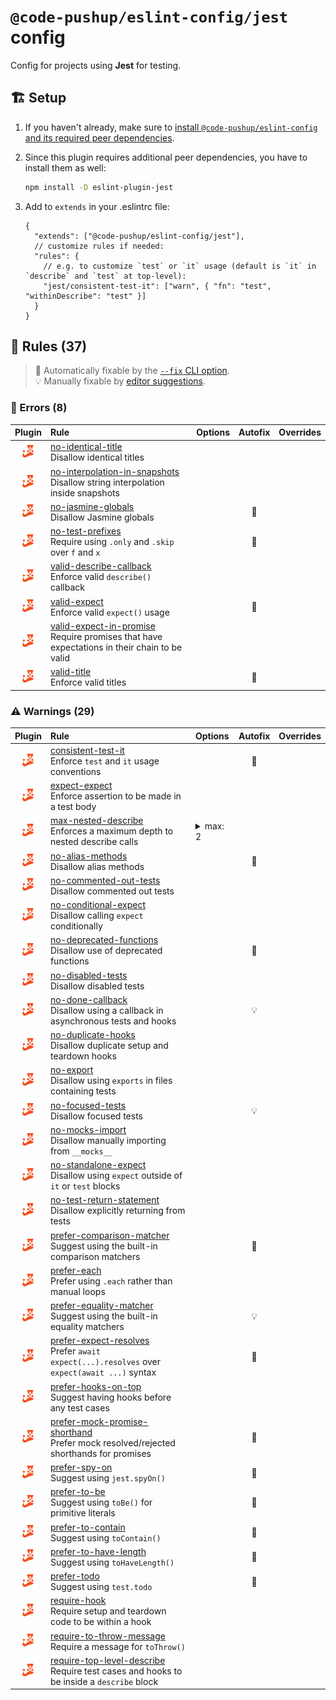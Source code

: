 # `@code-pushup/eslint-config/jest` config

Config for projects using **Jest** for testing.

## 🏗️ Setup

1. If you haven't already, make sure to [install `@code-pushup/eslint-config` and its required peer dependencies](../README.md#🏗️-setup).
2. Since this plugin requires additional peer dependencies, you have to install them as well:

   ```sh
   npm install -D eslint-plugin-jest
   ```

3. Add to `extends` in your .eslintrc file:

   ```jsonc
   {
     "extends": ["@code-pushup/eslint-config/jest"],
     // customize rules if needed:
     "rules": {
       // e.g. to customize `test` or `it` usage (default is `it` in `describe` and `test` at top-level):
       "jest/consistent-test-it": ["warn", { "fn": "test", "withinDescribe": "test" }]
     }
   }
   ```

## 📏 Rules (37)

> 🔧 Automatically fixable by the [`--fix` CLI option](https://eslint.org/docs/user-guide/command-line-interface#--fix).<br>💡 Manually fixable by [editor suggestions](https://eslint.org/docs/developer-guide/working-with-rules#providing-suggestions).

### 🚨 Errors (8)

|                                              Plugin                                               | Rule                                                                                                                                                                                                       | Options | Autofix | Overrides |
| :-----------------------------------------------------------------------------------------------: | :--------------------------------------------------------------------------------------------------------------------------------------------------------------------------------------------------------- | :------ | :-----: | :-------: |
| [![jest](./icons/material/jest.png)](https://github.com/jest-community/eslint-plugin-jest#readme) | [no-identical-title](https://github.com/jest-community/eslint-plugin-jest/blob/v28.6.0/docs/rules/no-identical-title.md)<br />Disallow identical titles                                                    |         |         |           |
| [![jest](./icons/material/jest.png)](https://github.com/jest-community/eslint-plugin-jest#readme) | [no-interpolation-in-snapshots](https://github.com/jest-community/eslint-plugin-jest/blob/v28.6.0/docs/rules/no-interpolation-in-snapshots.md)<br />Disallow string interpolation inside snapshots         |         |         |           |
| [![jest](./icons/material/jest.png)](https://github.com/jest-community/eslint-plugin-jest#readme) | [no-jasmine-globals](https://github.com/jest-community/eslint-plugin-jest/blob/v28.6.0/docs/rules/no-jasmine-globals.md)<br />Disallow Jasmine globals                                                     |         |   🔧    |           |
| [![jest](./icons/material/jest.png)](https://github.com/jest-community/eslint-plugin-jest#readme) | [no-test-prefixes](https://github.com/jest-community/eslint-plugin-jest/blob/v28.6.0/docs/rules/no-test-prefixes.md)<br />Require using `.only` and `.skip` over `f` and `x`                               |         |   🔧    |           |
| [![jest](./icons/material/jest.png)](https://github.com/jest-community/eslint-plugin-jest#readme) | [valid-describe-callback](https://github.com/jest-community/eslint-plugin-jest/blob/v28.6.0/docs/rules/valid-describe-callback.md)<br />Enforce valid `describe()` callback                                |         |         |           |
| [![jest](./icons/material/jest.png)](https://github.com/jest-community/eslint-plugin-jest#readme) | [valid-expect](https://github.com/jest-community/eslint-plugin-jest/blob/v28.6.0/docs/rules/valid-expect.md)<br />Enforce valid `expect()` usage                                                           |         |   🔧    |           |
| [![jest](./icons/material/jest.png)](https://github.com/jest-community/eslint-plugin-jest#readme) | [valid-expect-in-promise](https://github.com/jest-community/eslint-plugin-jest/blob/v28.6.0/docs/rules/valid-expect-in-promise.md)<br />Require promises that have expectations in their chain to be valid |         |         |           |
| [![jest](./icons/material/jest.png)](https://github.com/jest-community/eslint-plugin-jest#readme) | [valid-title](https://github.com/jest-community/eslint-plugin-jest/blob/v28.6.0/docs/rules/valid-title.md)<br />Enforce valid titles                                                                       |         |   🔧    |           |

### ⚠️ Warnings (29)

|                                              Plugin                                               | Rule                                                                                                                                                                                                       | Options                                                                                                | Autofix | Overrides |
| :-----------------------------------------------------------------------------------------------: | :--------------------------------------------------------------------------------------------------------------------------------------------------------------------------------------------------------- | :----------------------------------------------------------------------------------------------------- | :-----: | :-------: |
| [![jest](./icons/material/jest.png)](https://github.com/jest-community/eslint-plugin-jest#readme) | [consistent-test-it](https://github.com/jest-community/eslint-plugin-jest/blob/v28.6.0/docs/rules/consistent-test-it.md)<br />Enforce `test` and `it` usage conventions                                    |                                                                                                        |   🔧    |           |
| [![jest](./icons/material/jest.png)](https://github.com/jest-community/eslint-plugin-jest#readme) | [expect-expect](https://github.com/jest-community/eslint-plugin-jest/blob/v28.6.0/docs/rules/expect-expect.md)<br />Enforce assertion to be made in a test body                                            |                                                                                                        |         |           |
| [![jest](./icons/material/jest.png)](https://github.com/jest-community/eslint-plugin-jest#readme) | [max-nested-describe](https://github.com/jest-community/eslint-plugin-jest/blob/v28.6.0/docs/rules/max-nested-describe.md)<br />Enforces a maximum depth to nested describe calls                          | <details><summary>max: 2</summary><pre lang="json"><code>{&#13;  "max": 2&#13;}</code></pre></details> |         |           |
| [![jest](./icons/material/jest.png)](https://github.com/jest-community/eslint-plugin-jest#readme) | [no-alias-methods](https://github.com/jest-community/eslint-plugin-jest/blob/v28.6.0/docs/rules/no-alias-methods.md)<br />Disallow alias methods                                                           |                                                                                                        |   🔧    |           |
| [![jest](./icons/material/jest.png)](https://github.com/jest-community/eslint-plugin-jest#readme) | [no-commented-out-tests](https://github.com/jest-community/eslint-plugin-jest/blob/v28.6.0/docs/rules/no-commented-out-tests.md)<br />Disallow commented out tests                                         |                                                                                                        |         |           |
| [![jest](./icons/material/jest.png)](https://github.com/jest-community/eslint-plugin-jest#readme) | [no-conditional-expect](https://github.com/jest-community/eslint-plugin-jest/blob/v28.6.0/docs/rules/no-conditional-expect.md)<br />Disallow calling `expect` conditionally                                |                                                                                                        |         |           |
| [![jest](./icons/material/jest.png)](https://github.com/jest-community/eslint-plugin-jest#readme) | [no-deprecated-functions](https://github.com/jest-community/eslint-plugin-jest/blob/v28.6.0/docs/rules/no-deprecated-functions.md)<br />Disallow use of deprecated functions                               |                                                                                                        |   🔧    |           |
| [![jest](./icons/material/jest.png)](https://github.com/jest-community/eslint-plugin-jest#readme) | [no-disabled-tests](https://github.com/jest-community/eslint-plugin-jest/blob/v28.6.0/docs/rules/no-disabled-tests.md)<br />Disallow disabled tests                                                        |                                                                                                        |         |           |
| [![jest](./icons/material/jest.png)](https://github.com/jest-community/eslint-plugin-jest#readme) | [no-done-callback](https://github.com/jest-community/eslint-plugin-jest/blob/v28.6.0/docs/rules/no-done-callback.md)<br />Disallow using a callback in asynchronous tests and hooks                        |                                                                                                        |   💡    |           |
| [![jest](./icons/material/jest.png)](https://github.com/jest-community/eslint-plugin-jest#readme) | [no-duplicate-hooks](https://github.com/jest-community/eslint-plugin-jest/blob/v28.6.0/docs/rules/no-duplicate-hooks.md)<br />Disallow duplicate setup and teardown hooks                                  |                                                                                                        |         |           |
| [![jest](./icons/material/jest.png)](https://github.com/jest-community/eslint-plugin-jest#readme) | [no-export](https://github.com/jest-community/eslint-plugin-jest/blob/v28.6.0/docs/rules/no-export.md)<br />Disallow using `exports` in files containing tests                                             |                                                                                                        |         |           |
| [![jest](./icons/material/jest.png)](https://github.com/jest-community/eslint-plugin-jest#readme) | [no-focused-tests](https://github.com/jest-community/eslint-plugin-jest/blob/v28.6.0/docs/rules/no-focused-tests.md)<br />Disallow focused tests                                                           |                                                                                                        |   💡    |           |
| [![jest](./icons/material/jest.png)](https://github.com/jest-community/eslint-plugin-jest#readme) | [no-mocks-import](https://github.com/jest-community/eslint-plugin-jest/blob/v28.6.0/docs/rules/no-mocks-import.md)<br />Disallow manually importing from `__mocks__`                                       |                                                                                                        |         |           |
| [![jest](./icons/material/jest.png)](https://github.com/jest-community/eslint-plugin-jest#readme) | [no-standalone-expect](https://github.com/jest-community/eslint-plugin-jest/blob/v28.6.0/docs/rules/no-standalone-expect.md)<br />Disallow using `expect` outside of `it` or `test` blocks                 |                                                                                                        |         |           |
| [![jest](./icons/material/jest.png)](https://github.com/jest-community/eslint-plugin-jest#readme) | [no-test-return-statement](https://github.com/jest-community/eslint-plugin-jest/blob/v28.6.0/docs/rules/no-test-return-statement.md)<br />Disallow explicitly returning from tests                         |                                                                                                        |         |           |
| [![jest](./icons/material/jest.png)](https://github.com/jest-community/eslint-plugin-jest#readme) | [prefer-comparison-matcher](https://github.com/jest-community/eslint-plugin-jest/blob/v28.6.0/docs/rules/prefer-comparison-matcher.md)<br />Suggest using the built-in comparison matchers                 |                                                                                                        |   🔧    |           |
| [![jest](./icons/material/jest.png)](https://github.com/jest-community/eslint-plugin-jest#readme) | [prefer-each](https://github.com/jest-community/eslint-plugin-jest/blob/v28.6.0/docs/rules/prefer-each.md)<br />Prefer using `.each` rather than manual loops                                              |                                                                                                        |         |           |
| [![jest](./icons/material/jest.png)](https://github.com/jest-community/eslint-plugin-jest#readme) | [prefer-equality-matcher](https://github.com/jest-community/eslint-plugin-jest/blob/v28.6.0/docs/rules/prefer-equality-matcher.md)<br />Suggest using the built-in equality matchers                       |                                                                                                        |   💡    |           |
| [![jest](./icons/material/jest.png)](https://github.com/jest-community/eslint-plugin-jest#readme) | [prefer-expect-resolves](https://github.com/jest-community/eslint-plugin-jest/blob/v28.6.0/docs/rules/prefer-expect-resolves.md)<br />Prefer `await expect(...).resolves` over `expect(await ...)` syntax  |                                                                                                        |   🔧    |           |
| [![jest](./icons/material/jest.png)](https://github.com/jest-community/eslint-plugin-jest#readme) | [prefer-hooks-on-top](https://github.com/jest-community/eslint-plugin-jest/blob/v28.6.0/docs/rules/prefer-hooks-on-top.md)<br />Suggest having hooks before any test cases                                 |                                                                                                        |         |           |
| [![jest](./icons/material/jest.png)](https://github.com/jest-community/eslint-plugin-jest#readme) | [prefer-mock-promise-shorthand](https://github.com/jest-community/eslint-plugin-jest/blob/v28.6.0/docs/rules/prefer-mock-promise-shorthand.md)<br />Prefer mock resolved/rejected shorthands for promises  |                                                                                                        |   🔧    |           |
| [![jest](./icons/material/jest.png)](https://github.com/jest-community/eslint-plugin-jest#readme) | [prefer-spy-on](https://github.com/jest-community/eslint-plugin-jest/blob/v28.6.0/docs/rules/prefer-spy-on.md)<br />Suggest using `jest.spyOn()`                                                           |                                                                                                        |   🔧    |           |
| [![jest](./icons/material/jest.png)](https://github.com/jest-community/eslint-plugin-jest#readme) | [prefer-to-be](https://github.com/jest-community/eslint-plugin-jest/blob/v28.6.0/docs/rules/prefer-to-be.md)<br />Suggest using `toBe()` for primitive literals                                            |                                                                                                        |   🔧    |           |
| [![jest](./icons/material/jest.png)](https://github.com/jest-community/eslint-plugin-jest#readme) | [prefer-to-contain](https://github.com/jest-community/eslint-plugin-jest/blob/v28.6.0/docs/rules/prefer-to-contain.md)<br />Suggest using `toContain()`                                                    |                                                                                                        |   🔧    |           |
| [![jest](./icons/material/jest.png)](https://github.com/jest-community/eslint-plugin-jest#readme) | [prefer-to-have-length](https://github.com/jest-community/eslint-plugin-jest/blob/v28.6.0/docs/rules/prefer-to-have-length.md)<br />Suggest using `toHaveLength()`                                         |                                                                                                        |   🔧    |           |
| [![jest](./icons/material/jest.png)](https://github.com/jest-community/eslint-plugin-jest#readme) | [prefer-todo](https://github.com/jest-community/eslint-plugin-jest/blob/v28.6.0/docs/rules/prefer-todo.md)<br />Suggest using `test.todo`                                                                  |                                                                                                        |   🔧    |           |
| [![jest](./icons/material/jest.png)](https://github.com/jest-community/eslint-plugin-jest#readme) | [require-hook](https://github.com/jest-community/eslint-plugin-jest/blob/v28.6.0/docs/rules/require-hook.md)<br />Require setup and teardown code to be within a hook                                      |                                                                                                        |         |           |
| [![jest](./icons/material/jest.png)](https://github.com/jest-community/eslint-plugin-jest#readme) | [require-to-throw-message](https://github.com/jest-community/eslint-plugin-jest/blob/v28.6.0/docs/rules/require-to-throw-message.md)<br />Require a message for `toThrow()`                                |                                                                                                        |         |           |
| [![jest](./icons/material/jest.png)](https://github.com/jest-community/eslint-plugin-jest#readme) | [require-top-level-describe](https://github.com/jest-community/eslint-plugin-jest/blob/v28.6.0/docs/rules/require-top-level-describe.md)<br />Require test cases and hooks to be inside a `describe` block |                                                                                                        |         |           |
